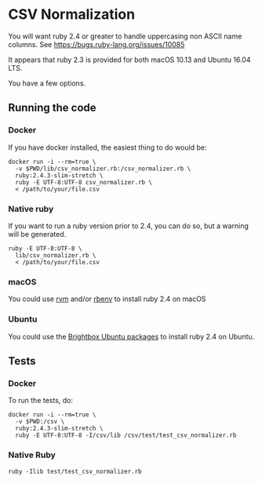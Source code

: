 # CSV Normalization

You will want ruby 2.4 or greater to handle uppercasing non ASCII name
columns. See https://bugs.ruby-lang.org/issues/10085

It appears that ruby 2.3 is provided for both macOS 10.13 and Ubuntu
16.04 LTS.

You have a few options.

## Running the code

### Docker

If you have docker installed, the easiest thing to do would be:

    docker run -i --rm=true \
      -v $PWD/lib/csv_normalizer.rb:/csv_normalizer.rb \
      ruby:2.4.3-slim-stretch \
      ruby -E UTF-8:UTF-8 csv_normalizer.rb \
      < /path/to/your/file.csv
      
### Native ruby

If you want to run a ruby version prior to 2.4, you can do so, but a
warning will be generated.

    ruby -E UTF-8:UTF-8 \
      lib/csv_normalizer.rb \
      < /path/to/your/file.csv

### macOS
You could use [rvm](https://rvm.io/) and/or
[rbenv](https://github.com/rbenv/rbenv) to install ruby 2.4 on macOS

### Ubuntu
You could use the [Brightbox Ubuntu packages](https://www.brightbox.com/docs/ruby/ubuntu/) to install ruby
2.4 on Ubuntu.

## Tests

### Docker

To run the tests, do:

    docker run -i --rm=true \
      -v $PWD:/csv \
      ruby:2.4.3-slim-stretch \
      ruby -E UTF-8:UTF-8 -I/csv/lib /csv/test/test_csv_normalizer.rb

### Native Ruby

    ruby -Ilib test/test_csv_normalizer.rb

